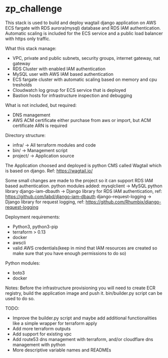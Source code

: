 # zp_challenge

This stack is used to build and deploy wagtail django application on AWS ECS fargate with RDS aurora(mysql) database and RDS IAM authentication.
Automatic scaling is included for the ECS service and a public load balancer with https only traffic.


What this stack manage:
* VPC, private and public subnets, security groups, internet gateway, nat gateway
* RDS Cluster with enabled IAM authentication
* MySQL user with AWS IAM based authentication
* ECS fargate cluster with automatic scaling based on memory and cpu tresholds
* Cloudwatch log group for ECS service that is deployed
* Bastion hosts for infrastructure inspection and debugging

What is not included, but required:
* DNS management
* AWS ACM certificate either purchase from aws or import, but ACM certificate ARN is required


Directory structure:
* infra/    ->  All terraform modules and code
* bin/      ->  Management script
* project/  ->  Application source



The Application choosed and deployed is python CMS called Wagtail which is based on django. 
Ref: https://wagtail.io/

Some small changes are made to the project so it can support RDS IAM based authentication.
python modules added: 
mysqlclient   		->   MySQL python library
django-iam-dbauth	->   Django library for RDS IAM authentication, ref: https://github.com/labd/django-iam-dbauth
django-request-logging  ->   Django library for request logging, ref: https://github.com/Rhumbix/django-request-logging


Deployment requirements:
* Python3, python3-pip
* terraform > 0.13
* docker
* awscli 
* valid AWS credentials(keep in mind that IAM resources are created so make sure that you have enough permissions to do so)

Python modules:
* boto3
* docker


Notes:
Before the infrastructure provisioning you will need to create ECR registry, build the application image and push it. bin/builder.py script can be used to do so.


TODO:
* Improve the builder.py script and maybe add additional functionalities like a simple wrapper for terraform apply
* Add more terraform outputs
* Add support for existing vpc
* Add route53 dns management with terraform, and/or cloudflare dns management with python
* More descriptive variable names and READMEs 

